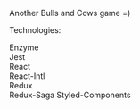 Another Bulls and Cows game =)

Technologies:

Enzyme\
Jest\
React\
React-Intl\
Redux\
Redux-Saga
Styled-Components

